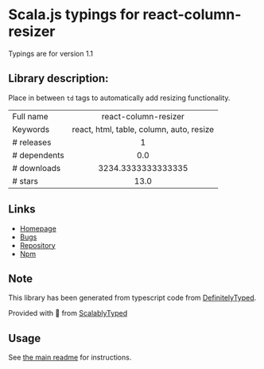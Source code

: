 
# Scala.js typings for react-column-resizer

Typings are for version 1.1

## Library description:
Place in between `td` tags to automatically add resizing functionality.

|                    |                 |
| ------------------ | :-------------: |
| Full name          | react-column-resizer |
| Keywords           | react, html, table, column, auto, resize |
| # releases         | 1 |
| # dependents       | 0.0 |
| # downloads        | 3234.3333333333335 |
| # stars            | 13.0 |

## Links
- [Homepage](https://github.com/nik-m2/react-column-resizer#readme)
- [Bugs](https://github.com/nik-m2/react-column-resizer/issues)
- [Repository](https://github.com/nik-m2/react-column-resizer)
- [Npm](https://www.npmjs.com/package/react-column-resizer)
    


## Note
This library has been generated from typescript code from [DefinitelyTyped](https://definitelytyped.org).

Provided with :purple_heart: from [ScalablyTyped](https://github.com/oyvindberg/ScalablyTyped)

## Usage
See [the main readme](../../readme.md) for instructions.



